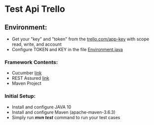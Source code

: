 # Test Api Trello

## Environment: 
* Get your "key" and "token" from the [trello.com/app-key](https://trello.com/app-key) with scope read, write, and account
* Configure TOKEN and KEY in the file [Environment.java](https://github.com/thiiluh/TestApiTrello/blob/main/src/test/java/trello/rest/core/Environment.java)

### Framework Contents:
- Cucumber [link](https://cucumber.io/)
- REST Assured [link](https://rest-assured.io/)
- Maven Project

### Initial Setup: 
- Install and configure JAVA 10
- Install and configure Maven (apache-maven-3.6.3)
- Simply run  ***mvn test*** command to run your test cases
